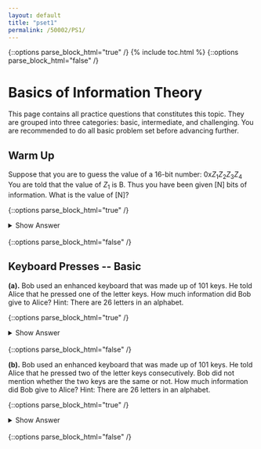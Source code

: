```yaml
---
layout: default
title: "pset1"
permalink: /50002/PS1/
---
```


{::options parse_block_html="true" /}
{% include toc.html %}
{::options parse_block_html="false" /}


# Basics of Information Theory
This page contains all practice questions that constitutes this topic. They are grouped into three categories: basic, intermediate, and challenging. You are recommended to do all basic problem set before advancing further. 

## Warm Up

Suppose that you are to guess the value of a 16-bit number: 0x$Z_1Z_2Z_3Z_4$ You are told that the value of $Z_1$ is B. Thus you have been given [N] bits of information. What is the value of [N]?

{::options parse_block_html="true" /}
<details>
<summary markdown="span">Show Answer</summary>
  
Obviously $Z_x$ represents **4 bits** since these are in hexadecimal number system (indicated with the prefix  `0x`.) 

We are literally *told* that the first hex digit is $B = 1011$. Hence we are given **4 bits of information**.  There are still other 12 bits whuc
</details>
<br/>
{::options parse_block_html="false" /}


## Keyboard Presses -- Basic
**(a).** Bob used an enhanced keyboard that was made up of 101 keys. He told Alice that he pressed one of the letter keys. How much information did Bob give to Alice? Hint: There are 26 letters in an alphabet.

{::options parse_block_html="true" /} 
<details> 
<summary markdown="span">Show Answer</summary>

Initially, there's 101 choices. The information that Bob gave Alice
narrows down the choices into 26. The information given is therefore
$\log_2(101) - \log_2(26) = 1.958$. 
</details> 
<br/> 
{::options parse_block_html="false" /}


**(b).** Bob used an enhanced keyboard that was made up of 101 keys. He told Alice that he pressed two of the letter keys consecutively. Bob did not mention whether the two keys are the same or not. How much information did Bob give to Alice? Hint: There are 26 letters in an alphabet.

{::options parse_block_html="true" /} 
<details> 
<summary markdown="span">Show Answer</summary>

Initially, there are $101*101$ choices. 

Pressing two letter keys consecutively (might be repeated) narrows down the choices onto $26_*26$. 

Hence the information given is $\log_2(101^2) - \log_2(26^2) = 3.916$.
</details> 
<br/> 
{::options parse_block_html="false" /}

  
<!--stackedit_data:
eyJoaXN0b3J5IjpbLTM3MjQ2NTM0MSwtMjA3NTAxMjEzMiw2MD
U1ODQwLDEyMjAwNTIxMzcsOTc3NTQ0OTU2XX0=
-->